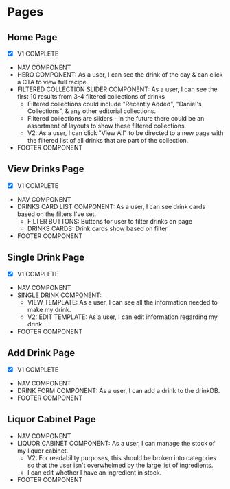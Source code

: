 # Pages

## Home Page
- [X] V1 COMPLETE
- NAV COMPONENT
- HERO COMPONENT: As a user, I can see the drink of the day & can click a CTA to view full recipe.
- FILTERED COLLECTION SLIDER COMPONENT: As a user, I can see the first 10 results from 3-4 filtered collections of drinks
	- Filtered collections could include "Recently Added", "Daniel's Collections", & any other editorial collections.
	- Filtered collections are sliders - in the future there could be an assortment of layouts to show these filtered collections.
	- V2: As a user, I can click "View All" to be directed to a new page with the filtered list of all drinks that are part of the collection.
- FOOTER COMPONENT

## View Drinks Page
- [X] V1 COMPLETE
- NAV COMPONENT
- DRINKS CARD LIST COMPONENT: As a user, I can see drink cards based on the filters I've set.
	- FILTER BUTTONS: Buttons for user to filter drinks on page
	- DRINKS CARDS: Drink cards show based on filter
- FOOTER COMPONENT

## Single Drink Page
- [X] V1 COMPLETE
- NAV COMPONENT
- SINGLE DRINK COMPONENT: 
	- VIEW TEMPLATE: As a user, I can see all the information needed to make my drink. 
	- V2: EDIT TEMPLATE: As a user, I can edit information regarding my drink.
- FOOTER COMPONENT

## Add Drink Page
- [X] V1 COMPLETE
- NAV COMPONENT
- DRINK FORM COMPONENT: As a user, I can add a drink to the drinkDB.
- FOOTER COMPONENT

## Liquor Cabinet Page
- NAV COMPONENT
- LIQUOR CABINET COMPONENT: As a user, I can manage the stock of my liquor cabinet.
	- V2: For readability purposes, this should be broken into categories so that the user isn't overwhelmed by the large list of ingredients.
	- I can edit whether I have an ingredient in stock.
- FOOTER COMPONENT